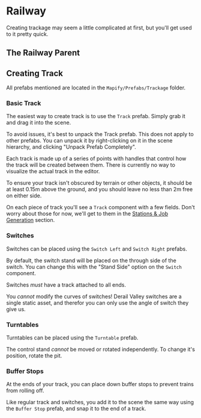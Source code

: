 # Railway

Creating trackage may seem a little complicated at first, but you'll get used to it pretty quick.

## The Railway Parent

## Creating Track

All prefabs mentioned are located in the `Mapify/Prefabs/Trackage` folder.

### Basic Track
The easiest way to create track is to use the `Track` prefab.
Simply grab it and drag it into the scene.

To avoid issues, it's best to unpack the Track prefab. This does not apply to other prefabs.
You can unpack it by right-clicking on it in the scene hierarchy, and clicking "Unpack Prefab Completely".

Each track is made up of a series of points with handles that control how the track will be created between them.
There is currently no way to visualize the actual track in the editor.

To ensure your track isn't obscured by terrain or other objects, it should be
at least 0.15m above the ground, and you should leave no less than 2m free on either side.

On each piece of track you'll see a `Track` component with a few fields.
Don't worry about those for now, we'll get to them in the [Stations & Job Generation](stations.md) section.

### Switches
Switches can be placed using the `Switch Left` and `Switch Right` prefabs.

By default, the switch stand will be placed on the through side of the switch.
You can change this with the "Stand Side" option on the `Switch` component.

Switches *must* have a track attached to all ends.

You *cannot* modify the curves of switches!
Derail Valley switches are a single static asset, and therefor you can only use the angle of switch they give us.

### Turntables
Turntables can be placed using the `Turntable` prefab.

The control stand *cannot* be moved or rotated independently.
To change it's position, rotate the pit.

### Buffer Stops
At the ends of your track, you can place down buffer stops to prevent trains from rolling off.

Like regular track and switches, you add it to the scene the same way using the `Buffer Stop` prefab, and snap it to the end of a track.
